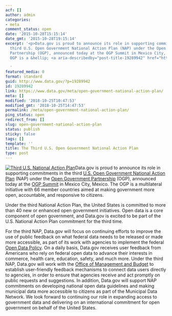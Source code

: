 ```yaml
---
acf: []
author: admin
categories:
- meta
comment_status: open
date: '2015-10-28T15:15:14'
date_gmt: '2015-10-28T19:15:14'
excerpt: '<p>Data.gov is proud to announce its role in supporting commitments in the
  third U.S. Open Government National Action Plan (NAP) under the Open Government
  Partnership (OGP), announced today at the OGP Summit in Mexico City, Mexico. The
  OGP is a &hellip; <a aria-describedby="post-title-19289942" href="https://www.data.gov/meta/open-government-national-action-plan/">Continued</a></p>

  '
featured_media: 0
format: standard
guid: http://www.data.gov/?p=19289942
id: 19289942
link: https://www.data.gov/meta/open-government-national-action-plan/
meta: []
modified: '2018-10-25T10:47:53'
modified_gmt: '2018-10-25T14:47:53'
permalink: /meta/open-government-national-action-plan/
ping_status: open
redirect_from: []
slug: open-government-national-action-plan
status: publish
sticky: false
tags: []
template: ''
title: The Third U.S. Open Government National Action Plan
type: post
---
```

[![Third U.S. National Action Plan](https://bsp-ocsit-prod-east-appdata.s3.us-east-1.amazonaws.com/datagov/wordpress/2015/10/OpenGov1.png)](https://obamawhitehouse.archives.gov/sites/default/files/microsites/ostp/final_us_open_government_national_action_plan_3_0.pdf)Data.gov is proud to announce its role in supporting commitments in the third [U.S. Open Government National Action Plan](https://www.whitehouse.gov/blog/2015/10/27/advancing-open-and-citizen-centered-government) (NAP) under the [Open Government Partnership](http://www.opengovpartnership.org/) (OGP), announced today at the [OGP Summit](http://ogpsummit.org/) in Mexico City, Mexico. The OGP is a multilateral initiative with 66 member countries aimed at making government more open, accountable, and responsive to citizens.


Under the third National Action Plan, the United States is committed to more than 40 new or enhanced open government initiatives. Open data is a core component of open government, and Data.gov is excited to be part of the U.S. National Action Plan commitment for the third time. 


For the third NAP, Data.gov will focus on continuing efforts to improve the use of public feedback on what federal data needs to be released or made more accessible, as part of its work with agencies to implement the federal [Open Data Policy](https://www.whitehouse.gov/sites/whitehouse.gov/files/omb/memoranda/2013/m-13-13.pdf). On a daily basis, Data.gov receives user feedback from Americans who rely on federal open data to advance their interests in commerce, health care, education, safety, and much more. Under the third NAP, Data.gov will work with the [Office of Management and Budget](https://www.whitehouse.gov/omb) to establish user-friendly feedback mechanisms to connect data users directly to agencies, in order to ensure that agencies receive and act promptly on public requests and suggestions. In addition, Data.gov will support NAP commitments on developing national open data guidelines and making municipal data more accessible to citizens as part of the Municipal Data Network. We look forward to continuing our role in expanding access to government data and delivering on an international commitment for open government on behalf of the United States.


